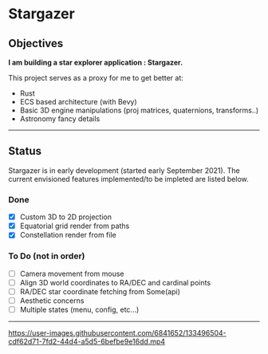 # Stargazer

## Objectives
**I am building a star explorer application : Stargazer.**

This project serves as a proxy for me to get better at:
- Rust
- ECS based architecture (with Bevy)
- Basic 3D engine manipulations (proj matrices, quaternions, transforms..)
- Astronomy fancy details


------------

## Status
Stargazer is in early development (started early September 2021). The current envisioned features implemented/to be impleted are listed below.

### Done
- [x] Custom 3D to 2D projection
- [x] Equatorial grid render from paths
- [x] Constellation render from file

### To Do (not in order)
- [ ] Camera movement from mouse
- [ ] Align 3D world coordinates to RA/DEC and cardinal points
- [ ] RA/DEC star coordinate fetching from Some(api)
- [ ] Aesthetic concerns
- [ ] Multiple states (menu, config, etc...)

---------------
https://user-images.githubusercontent.com/6841652/133496504-cdf62d71-7fd2-44d4-a5d5-6befbe9e16dd.mp4
